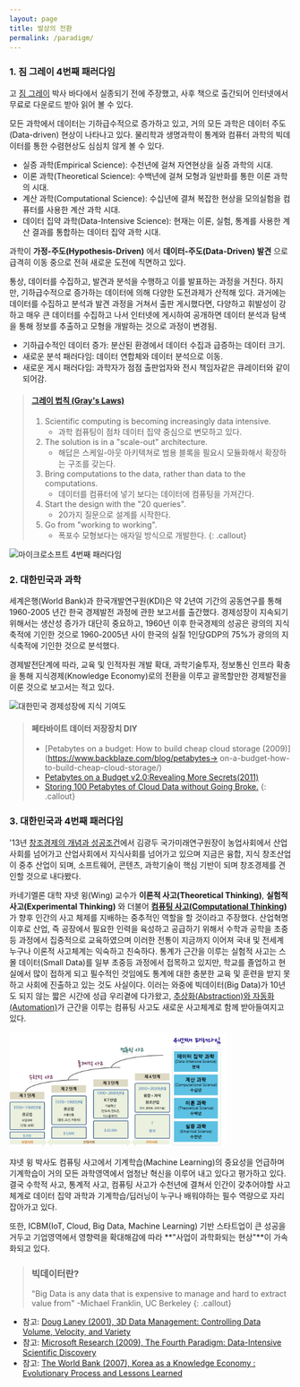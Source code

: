 ```yaml
---
layout: page
title: 발상의 전환
permalink: /paradigm/
---
```


### 1. 짐 그레이 4번째 패러다임

고 [짐 그레이](https://en.wikipedia.org/wiki/Jim_Gray_(computer_scientist)) 박사 바다에서 실종되기 전에 주장했고, 사후 책으로 출간되어 인터넷에서 무료로 다운로드 받아 읽어 볼 수 있다.  

모든 과학에서 데이터는 기하급수적으로 증가하고 있고, 거의 모든 과학은 데이터 주도(Data-driven) 현상이 나타나고 있다. 물리학과 생명과학이 통계와 컴퓨터 과학의 빅데이터를 통한 수렴현상도 심심치 않게 볼 수 있다. 

- 실증 과학(Empirical Science): 수천년에 걸쳐 자연현상을 실증 과학의 시대.
- 이론 과학(Theoretical Science): 수백년에 걸쳐 모형과 일반화를 통한 이론 과학의 시대. 
- 계산 과학(Computational Science): 수십년에 결쳐 복잡한 현상을 모의실험을 컴퓨터를 사용한 계산 과학 시대.
- 데이터 집약 과학(Data-Intensive Science): 현재는 이론, 실험, 통계를 사용한 계산 결과를 통합하는 데이터 집약 과학 시대.

과학이 **가정-주도(Hypothesis-Driven)** 에서 **데이터-주도(Data-Driven) 발견** 으로 급격히 이동 중으로 전혀 새로운 도전에 직면하고 있다.

통상, 데이터를 수집하고, 발견과 분석을 수행하고 이를 발표하는 과정을 거친다. 하지만, 기하급수적으로 증가하는 데이터에 의해 다양한 도전과제가 산적해 있다. 과거에는 데이터를 수집하고 분석과 발견 과정을 거쳐서 출판 게시했다면, 다양하고 휘발성이 강하고 매우 큰 데이터를 수집하고 나서 인터넷에 게시하여 공개하면 데이터 분석과 탐색을 통해 정보를 추출하고 모형을 개발하는 것으로 과정이 변경됨.

- 기하급수적인 데이터 증가: 분산된 환경에서 데이터 수집과 급증하는 데이터 크기.
- 새로운 분석 패러다임: 데이터 연합체와 데이터 분석으로 이동.
- 새로운 게시 패러다임: 과학자가 점점 출판업자와 전시 책임자같은 큐레이터와 같이 되어감.


> #### [그레이 법칙 (Gray's Laws)](http://research.microsoft.com/en-us/collaboration/fourthparadigm/4th_paradigm_book_part1_szalay.pdf)
> 
> 1. Scientific computing is becoming increasingly data intensive.
>     - 과학 컴퓨팅이 점차 데이터 집약 중심으로 변모하고 있다.
> 1. The solution is in a "scale-out" architecture.
>     - 해답은 스케일-아웃 아키텍쳐로 범용 블록을 필요시 모듈화해서 확장하는 구조를 갖는다.
> 1. Bring computations to the data, rather than data to the computations.
>     - 데이터를 컴퓨터에 넣기 보다는 데이터에 컴퓨팅을 가져간다.
> 1. Start the design with the "20 queries".
>     - 20가지 질문으로 설계를 시작한다.
> 1. Go from "working to working".
>     - 폭포수 모형보다는 애자일 방식으로 개발한다.
{: .callout}

<img src="{{ site.root }}/fig/ct-unplugged-4th-paradigm.png" width="77%" alt="마이크로소프트 4번째 패러다임" />

### 2. 대한민국과 과학

세계은행(World Bank)과 한국개발연구원(KDI)은 약 2년여 기간의 공동연구를 통해 1960-2005 년간 한국 경제발전 과정에 관한 보고서를 출간했다. 경제성장이 지속되기 위해서는 생산성 증가가 대단히 중요하고, 1960년 이후 한국경제의 성공은 광의의 지식축적에 기인한 것으로 1960-2005년 사이 한국의 실질 1인당GDP의 75%가 광의의 지식축적에 기인한 것으로 분석했다.

경제발전단계에 따라, 교육 및 인적자원 개발 확대, 과학기술투자, 정보통신 인프라 확충을 통해 지식경제(Knowledge Economy)로의 전환을 이루고 괄목할만한 경제발전을 이룬 것으로 보고서는 적고 있다.

<img src="{{ site.root }}/fig/ct-unplugged-korea-science.png" width="77%" alt="대한민국 경제성장에 지식 기여도" />

> #### 페타바이트 데이터 저장장치 DIY 
> 
> - [Petabytes on a budget: How to build cheap cloud storage (2009)](https://www.backblaze.com/blog/petabytes-> on-a-budget-how-to-build-cheap-cloud-storage/)  
> - [Petabytes on a Budget v2.0:Revealing More Secrets(2011)](https://www.backblaze.com/blog/petabytes-on-a-budget-v2-0revealing-more-secrets/)  
> - [Storing 100 Petabytes of Cloud Data without Going Broke.](http://storageconference.us/2014/Presentations/Budman.pdf)
{: .callout}


### 3. 대한민국과 4번째 패러다임

'13년 [창조경제의 개념과 성공조건](https://www.youtube.com/watch?v=ZaEihnQwR9s)에서 김광두 국가미래연구원장이 농업사회에서 산업사회를 넘어가고 산업사회에서 지식사회를 넘어가고 있으며 지금은 융합, 지식 창조산업이 중추 산업이 되며, 소프트웨어, 콘텐츠, 과학기술이 핵심 기반이 되며 창조경제를 견인할 것으로 내다봤다. 

카네기멜론 대학 쟈넷 윙(Wing) 교수가 **이론적 사고(Theoretical Thinking)**, **실험적 사고(Experimental Thinking)** 와 더불어 **[컴퓨팅 사고(Computational Thinking)](http://www.cs.cmu.edu/~CompThink/)** 가 향후 인간의 사고 체제를 지배하는 중추적인 역할을 할 것이라고 주장했다. 산업혁명 이후로 산업, 즉 공장에서 필요한 인력을 육성하고 공급하기 위해서 수학과 공학을 초중등 과정에서 집중적으로 교육하였으며 이러한 전통이 지금까지 이어져 국내 및 전세계 누구나 이론적 사고체계는 익숙하고 친숙하다. 통계가 근간을 이루는 실험적 사고는 스몰 데이터(Small Data)를 일부 초중등 과정에서 접목하고 있지만, 학교를 졸업하고 현실에서 많이 접하게 되고 필수적인 것임에도 통계에 대한 충분한 교육 및 훈련을 받지 못하고 사회에 진출하고 있는 것도 사실이다. 이러는 와중에 빅데이터(Big Data)가 10년도 되지 않는 짧은 시간에 성급 우리곁에 다가왔고, [추상화(Abstraction)와 자동화(Automation)](http://www.cs.cmu.edu/afs/cs/usr/wing/www/publications/Wing06.pdf)가 근간을 이루는 컴퓨팅 사고도 새로운 사고체계로 함께 받아들여지고 있다. 

<img src="fig/ct-unplugged-4th-paradigm-korea.png" width="77%" alt="대한민국과 패러다임" />

쟈넷 윙 박사도 컴퓨팅 사고에서 기계학습(Machine Learning)의 중요성을 언급하며 기계학습이 거의 모든 과학영역에서 엄청난 혁신을 이루어 내고 있다고 평가하고 있다. 결국 수학적 사고, 통계적 사고, 컴퓨팅 사고가 수천년에 결쳐서 인간이 갖추어야할 사고 체계로 데이터 집약 과학과 기계학습/딥러닝이 누구나 배워야하는 필수 역량으로 자리잡아가고 있다. 

또한, ICBM(IoT, Cloud, Big Data, Machine Learning) 기반 스타트업이 큰 성공을 거두고 기업영역에서 영향력을 확대해감에 따라 **"사업이 과학화되는 현상"**이 가속화되고 있다. 


> ### 빅데이터란?
>
> "Big Data is any data that is expensive to manage and hard to extract value from"
> -Michael Franklin, UC Berkeley
{: .callout}

- 참고: [Doug Laney (2001), 3D Data Management: Controlling Data Volume, Velocity, and Variety](http://blogs.gartner.com/doug-laney/files/2012/01/ad949-3D-Data-Management-Controlling-Data-Volume-Velocity-and-Variety.pdf)  
- 참고: [Microsoft Research (2009), The Fourth Paradigm: Data-Intensive Scientific Discovery](http://research.microsoft.com/en-us/collaboration/fourthparadigm/)
- 참고: [The World Bank (2007), Korea as a Knowledge Economy : Evolutionary Process and Lessons Learned](https://openknowledge.worldbank.org/handle/10986/6755)
